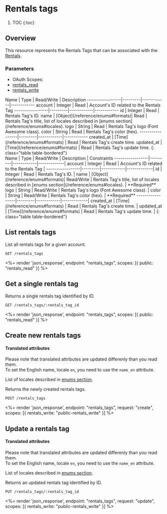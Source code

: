 # Rentals tags

1. TOC
{:toc}

## Overview

This resource represents the Rentals Tags that can be associated with the [Rentals](/reference/endpoints/rentals/).

### Parameters
<ul class="nav nav-pills" role="tablist">
  <li class="disabled"><a>OAuth Scopes:</a></li>
  <li class="active"><a href="#rentals_read" role="tab" data-toggle="pill">rentals_read</a></li>
  <li><a href="#rentals_write" role="tab" data-toggle="pill">rentals_write</a></li>
</ul>
<div class="tab-content" markdown="1">
  <div class="tab-pane active" id="rentals_read" markdown="1">
Name             | Type    | Read/Write | Description
-----------------|---------|------------|------------
account          | Integer  | Read      | Account's ID related to the Rentals Tag
-----------------|---------|------------|------------
id               | Integer | Read       | Rentals Tag's ID.
name             | [Object](/reference/enums#formats)| Read       | Rentals Tag's title, list of locales described in [enums section](/reference/enums#locales).
logo             | String  | Read       | Rentals Tag's logo (Font Awesome class).
color            | String  | Read       | Rentals Tag's color (hex).
-----------------|---------|------------|------------
created_at       | [Time](/reference/enums#formats) | Read       | Rentals Tag's create time.
updated_at       | [Time](/reference/enums#formats) | Read       | Rentals Tag's update time.
{: class="table table-bordered"}
  </div>
  <div class="tab-pane" id="rentals_write" markdown="1">
Name             | Type    | Read/Write | Description | Constraints
-----------------|---------|------------|-------------| 
account          | Integer  | Read      | Account's ID related to the Rentals Tag |
-----------------|---------|------------|-------------|
id               | Integer | Read       | Rentals Tag's ID. |
name             | [Object](/reference/enums#formats)| Read/Write | Rentals Tag's title, list of locales described in [enums section](/reference/enums#locales). | **Required** 
logo             | String  | Read/Write | Rentals Tag's logo (Font Awesome class). |
color            | String  | Read/Write | Rentals Tag's color (hex). | **Required**
-----------------|---------|------------|-------------|
created_at       | [Time](/reference/enums#formats) | Read       | Rentals Tag's create time. |
updated_at       | [Time](/reference/enums#formats) | Read       | Rentals Tag's update time. |
{: class="table table-bordered"}
  </div>
</div>

## List rentals tags

List all rentals tags for a given account.

~~~
GET /rentals_tags
~~~

<%= render 'json_response', endpoint: "rentals_tags",
  scopes: [{ public: "rentals_read" }] %>

## Get a single rentals tag

Returns a single rentals tag identified by ID.

~~~
GET /rentals_tags/:rentals_tag_id
~~~

<%= render 'json_response', endpoint: "rentals_tags",
  scopes: [{ public: "rentals_read" }] %>

## Create new rentals tags

<div class="callout callout-info">
  <h4>Translated attributes</h4>
  <p>Please note that translated attributes are updated differenly than you read them.<br>
  To set the English name, locale <code>en</code>, you need to use the <code>name_en</code> attribute.</p>
  <p>List of locales described in <a href="/reference/enums#locales">enums section</a>.</p>
</div>

Returns the newly created rentals tags.

~~~
POST /rentals_tags
~~~

<%= render 'json_response', endpoint: "rentals_tags", request: "create",
  scopes: [{ rentals_write: "public-rentals_write" }] %>

## Update a rentals tag

<div class="callout callout-info">
  <h4>Translated attributes</h4>
  <p>Please note that translated attributes are updated differenly than you read them.<br>
  To set the English name, locale <code>en</code>, you need to use the <code>name_en</code> attribute.</p>
  <p>List of locales described in <a href="/reference/enums#locales">enums section</a>.</p>
</div>

Returns an updated rentals tag identified by ID.

~~~
PUT /rentals_tags/:rentals_tag_id
~~~

<%= render 'json_response', endpoint: "rentals_tags", request: "update",
  scopes: [{ rentals_write: "public-rentals_write" }] %>
